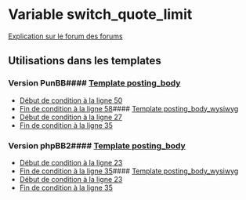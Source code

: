 # Variable switch_quote_limit
[Explication sur le forum des forums](http://forum.forumactif.com/t294113-listing-des-variables#switch_quote_limit)
## Utilisations dans les templates
### Version PunBB#### [Template posting_body](punbb/posting_body.md)
* [Début de condition à la ligne 50](../punbb/posting_body.tpl#L50)
* [Fin de condition à la ligne 58](../punbb/posting_body.tpl#L58)#### [Template posting_body_wysiwyg](punbb/posting_body_wysiwyg.md)
* [Début de condition à la ligne 27](../punbb/posting_body_wysiwyg.tpl#L27)
* [Fin de condition à la ligne 35](../punbb/posting_body_wysiwyg.tpl#L35)
### Version phpBB2#### [Template posting_body](subsilver/posting_body.md)
* [Début de condition à la ligne 23](../subsilver/posting_body.tpl#L23)
* [Fin de condition à la ligne 35](../subsilver/posting_body.tpl#L35)#### [Template posting_body_wysiwyg](subsilver/posting_body_wysiwyg.md)
* [Début de condition à la ligne 23](../subsilver/posting_body_wysiwyg.tpl#L23)
* [Fin de condition à la ligne 35](../subsilver/posting_body_wysiwyg.tpl#L35)